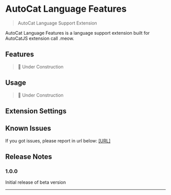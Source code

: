 # AutoCat Language Features
> AutoCat Language Support Extension

AutoCat Language Features is a language support extension built for AutoCatJS extension call .meow.

## Features

> 🚧 Under Construction

## Usage
> 🚧 Under Construction

## Extension Settings


## Known Issues

If you got issues, please report in url below:
[[URL]](https://github.com/autocatjs/language-tools/issues)

## Release Notes

### 1.0.0

Initial release of beta version

---
